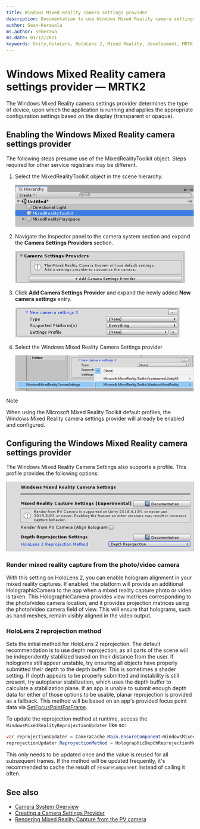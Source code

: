 ```yaml
---
title: Windows Mixed Reality camera settings provider
description: Documentation to use Windows Mixed Reality camera settings in MRTK
author: Sean-Kerawala
ms.author: sekerawa
ms.date: 01/12/2021
keywords: Unity,HoloLens, HoloLens 2, Mixed Reality, development, MRTK, Camera,
---
```


# Windows Mixed Reality camera settings provider &#8212; MRTK2

The Windows Mixed Reality camera settings provider determines the type of device, upon which the application is running and applies the appropriate configuration settings based on the display (transparent or opaque).

## Enabling the Windows Mixed Reality camera settings provider

The following steps presume use of the MixedRealityToolkit object. Steps required for other service registrars may be different.

1. Select the MixedRealityToolkit object in the scene hierarchy.

    ![MRTK Configured Scene Hierarchy](../images/MRTK_ConfiguredHierarchy.png)

2. Navigate the Inspector panel to the camera system section and expand the **Camera Settings Providers** section.

    ![Expand settings providers](../images/camera-system/ExpandProviders.png)

3. Click **Add Camera Settings Provider** and expand the newly added **New camera settings** entry.

    ![Expand new settings provider](../images/camera-system/ExpandNewProvider.png)

4. Select the Windows Mixed Reality Camera Settings provider

    ![Select Windows Mixed Reality settings provider](../images/camera-system/SelectWindowsMixedRealitySettings.png)

> [!NOTE]
> When using the Microsoft Mixed Reality Toolkit default profiles, the Windows Mixed Reality camera settings provider will already be enabled and configured.

## Configuring the Windows Mixed Reality camera settings provider

The Windows Mixed Reality Camera Settings also supports a profile. This profile provides the following options:

![Windows Mixed Reality camera settings configuration](../images/camera-system/WMRCameraSettingsProfile.png)

### Render mixed reality capture from the photo/video camera

With this setting on HoloLens 2, you can enable hologram alignment in your mixed reality captures. If enabled, the platform will provide an additional HolographicCamera to the app when a mixed reality capture photo or video is taken. This HolographicCamera provides view matrices corresponding to the photo/video camera location, and it provides projection matrices using the photo/video camera field of view. This will ensure that holograms, such as hand meshes, remain visibly aligned in the video output.

### HoloLens 2 reprojection method

Sets the initial method for HoloLens 2 reprojection. The default recommendation is to use depth reprojection, as all parts of the scene will be independently stabilized based on their distance from the user. If holograms still appear unstable, try ensuring all objects have properly submitted their depth to the depth buffer. This is sometimes a shader setting. If depth appears to be properly submitted and instability is still present, try autoplanar stabilization, which uses the depth buffer to calculate a stabilization plane. If an app is unable to submit enough depth data for either of those options to be usable, planar reprojection is provided as a fallback. This method will be based on an app's provided focus point data via [SetFocusPointForFrame](https://docs.unity3d.com/2019.4/Documentation/ScriptReference/XR.WSA.HolographicSettings.SetFocusPointForFrame.html).

To update the reprojection method at runtime, access the `WindowsMixedRealityReprojectionUpdater` like so:

```c#
var reprojectionUpdater = CameraCache.Main.EnsureComponent<WindowsMixedRealityReprojectionUpdater>();
reprojectionUpdater.ReprojectionMethod = HolographicDepthReprojectionMethod.AutoPlanar;
```

This only needs to be updated once and the value is reused for all subsequent frames. If the method will be updated frequently, it's recommended to cache the result of `EnsureComponent` instead of calling it often.

## See also

- [Camera System Overview](camera-system-overview.md)
- [Creating a Camera Settings Provider](create-settings-provider.md)
- [Rendering Mixed Reality Capture from the PV camera](/windows/mixed-reality/mixed-reality-capture-for-developers#render-from-the-pv-camera-opt-in)